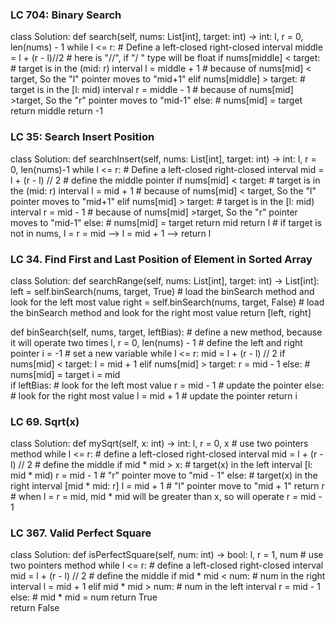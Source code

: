### LC 704: Binary Search

class Solution:
def search(self, nums: List[int], target: int) -> int:
    l, r = 0, len(nums) - 1
    while l <= r:                       # Define a left-closed right-closed interval
        middle = l + (r - l)//2         # here is "//", if "/ " type will be float
        if nums[middle] < target:       # target is in the (mid: r) interval
            l = middle + 1              # because of nums[mid] < target, So the "l" pointer moves to "mid+1"
        elif nums[middle] > target:     # target is in the [l: mid) interval
            r = middle - 1              # because of nums[mid] >target, So the "r" pointer moves to "mid-1"
        else:                           # nums[mid] = target
            return middle
    return -1

### LC 35: Search Insert Position

class Solution:
def searchInsert(self, nums: List[int], target: int) -> int:
    l, r = 0, len(nums)-1
    while l <= r:                    # Define a left-closed right-closed interval
        mid = l + (r - l) // 2       # define the middle pointer
        if nums[mid] < target:       # target is in the (mid: r) interval
            l = mid + 1              # because of nums[mid] < target, So the "l" pointer moves to "mid+1"
        elif nums[mid] > target:     # target is in the [l: mid) interval
            r = mid - 1              # because of nums[mid] >target, So the "r" pointer moves to "mid-1"
        else:                        # nums[mid] = target
            return mid
    return l                         # if target is not in nums, l = r = mid --> l = mid + 1 --> return l

### LC 34. Find First and Last Position of Element in Sorted Array

class Solution:
def searchRange(self, nums: List[int], target: int) -> List[int]:
    left = self.binSearch(nums, target, True)       # load the binSearch method and look for the left most value
    right = self.binSearch(nums, target, False)     # load the binSearch method and look for the right most value
    return [left, right]

def binSearch(self, nums, target, leftBias):        # define a new method, because it will operate two times
    l, r = 0, len(nums) - 1                         # define the left and right pointer
    i = -1                                          # set a new variable
    while l <= r:
        mid = l + (r - l) // 2
        if nums[mid] < target:
            l = mid + 1
        elif nums[mid] > target:
            r = mid - 1
        else:                                       # nums[mid] = target
            i = mid                                 
            if leftBias:                            # look for the left most value
                r = mid - 1                         # update the pointer
            else:                                   # look for the right most value
                l = mid + 1                         # update the pointer
    return i

### LC 69. Sqrt(x)

class Solution:
def mySqrt(self, x: int) -> int:
    l, r = 0, x                     # use two pointers method
    while l <= r:                   # define a left-closed right-closed interval
        mid = l + (r - l) // 2      # define the middle
        if mid * mid > x:           # target(x) in the left interval [l: mid * mid)
            r = mid - 1             # "r" pointer move to "mid - 1"
        else:                       # target(x) in the right interval [mid * mid: r]
            l = mid + 1             # "l" pointer move to "mid + 1"
    return r                        # when l = r = mid, mid * mid will be greater than x, so will operate r = mid - 1

### LC 367. Valid Perfect Square

class Solution:
def isPerfectSquare(self, num: int) -> bool:
    l, r = 1, num                   # use two pointers method
    while l <= r:                   # define a left-closed right-closed interval
        mid = l + (r - l) // 2      # define the middle
        if mid * mid < num:         # num in the right interval
            l = mid + 1
        elif mid * mid > num:       # num in the left interval
            r = mid - 1
        else:                       # mid * mid = num
            return True             
    return False